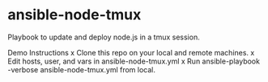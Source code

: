 ansible-node-tmux
=================

Playbook to update and deploy node.js in a tmux session.

Demo Instructions
x Clone this repo on your local and remote machines.
x Edit hosts, user, and vars in ansible-node-tmux.yml
x Run ansible-playbook -verbose ansible-node-tmux.yml from local.
